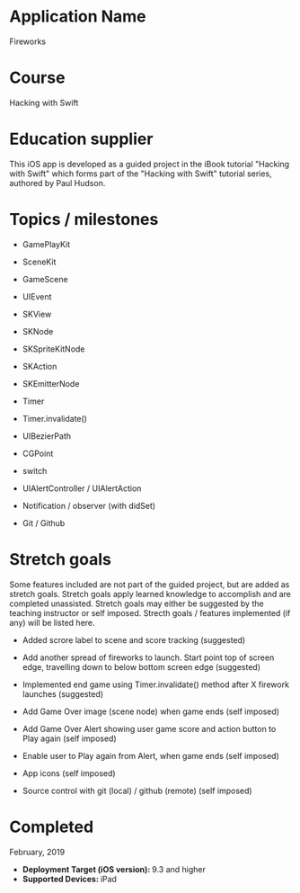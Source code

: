 # Application Name
Fireworks

# Course
Hacking with Swift

# Education supplier
This iOS app is developed as a guided project in the iBook tutorial "Hacking with Swift" which forms part of the "Hacking with Swift" tutorial series, authored by Paul Hudson. 

# Topics / milestones
- GamePlayKit

- SceneKit

- GameScene

- UIEvent

- SKView

- SKNode

- SKSpriteKitNode

- SKAction

- SKEmitterNode

- Timer

- Timer.invalidate()

- UIBezierPath

- CGPoint

- switch

- UIAlertController / UIAlertAction

- Notification / observer (with didSet)

- Git / Github

# Stretch goals
Some features included are not part of the guided project, but are added as stretch goals. Stretch goals apply learned knowledge to accomplish and are completed unassisted. Stretch goals may either be suggested by the teaching instructor or self imposed. Strecth goals / features implemented (if any) will be listed here.

- Added scrore label to scene and score tracking (suggested)

- Add another spread of fireworks to launch. Start point top of screen edge, travelling down to below bottom screen edge (suggested) 

- Implemented end game using Timer.invalidate() method after X firework launches (suggested)

- Add Game Over image (scene node) when game ends (self imposed)

- Add Game Over Alert showing user game score and action button to Play again (self imposed)

- Enable user to Play again from Alert, when game ends (self imposed)

- App icons (self imposed)

- Source control with git (local) / github (remote) (self imposed)


# Completed
February, 2019

- <strong>Deployment Target (iOS version): </strong>9.3 and higher
- <strong>Supported Devices: </strong>iPad
